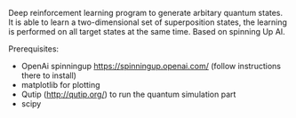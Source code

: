 Deep reinforcement learning program to generate arbitary quantum states. It is able to learn a two-dimensional set of superposition states, the learning is performed on all target states at the same time. Based on spinning Up AI.


Prerequisites:
- OpenAi spinningup https://spinningup.openai.com/ (follow instructions there to install)
- matplotlib for plotting
- Qutip (http://qutip.org/) to run the quantum simulation part
- scipy
